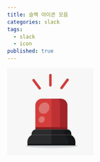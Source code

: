 ```yaml
---
title: 슬랙 아이콘 모음
categories: slack
tags:
  - slack
  - icon
published: true
---
```


<img src="/images/silen.png" width="200"/>

